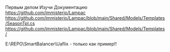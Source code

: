 Первым делом Изучи Документацию
https://github.com/immisterio/Lampac
https://github.com/immisterio/Lampac/blob/main/Shared/Models/Templates/SeasonTpl.cs
https://github.com/immisterio/Lampac/blob/main/Shared/Models/Templates/

 E:\REPO\SmartBalancer\Uaflix - только как пример!!